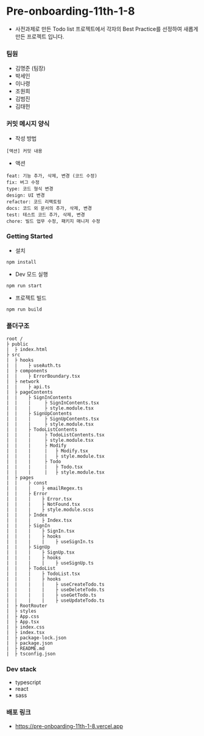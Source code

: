 # Pre-onboarding-11th-1-8

- 사전과제로 만든 Todo list 프로젝트에서 각자의 Best Practice를 선정하여 새롭게 만든 프로젝트 입니다.

### 팀원

- 김명준 (팀장)
- 박세인
- 이나령
- 조원희
- 김범진
- 김태헌

### 커밋 메시지 양식

- 작성 방법

```
[액션] 커밋 내용
```

- 액션

```
feat: 기능 추가, 삭제, 변경 (코드 수정)
fix: 버그 수정
type: 코드 형식 변경
design: UI 변경
refactor: 코드 리팩토링
docs: 코드 외 문서의 추가, 삭제, 변경
test: 테스트 코드 추가, 삭제, 변경
chore: 빌드 업무 수정, 패키지 매니저 수정
```

### Getting Started

- 설치

```
npm install
```

- Dev 모드 실행

```
npm run start
```

- 프로젝트 빌드

```
npm run build
```

### 폴더구조

```
root /
├ public
|  ├ index.html
├ src
|  ├ hooks
|  |    ├ useAuth.ts
|  ├ components
|  |    ├ ErrorBoundary.tsx
|  ├ network
|  |    ├ api.ts
|  ├ pageContents
|  |    ├ SignInContents
|  |    |     ├ SignInContents.tsx
|  |    |     ├ style.module.tsx
|  |    ├ SignUpContents
|  |    |     ├ SignUpContents.tsx
|  |    |     ├ style.module.tsx
|  |    ├ TodoListContents
|  |    |     ├ TodoListContents.tsx
|  |    |     ├ style.module.tsx
|  |    |     ├ Modify
|  |    |     |   ├ Modify.tsx
|  |    |     |   ├ style.module.tsx
|  |    |     ├ Todo
|  |    |     |   ├ Todo.tsx
|  |    |     |   ├ style.module.tsx
|  ├ pages
|  |    ├ const
|  |    |    ├ emailRegex.ts
|  |    ├ Error
|  |    |    ├ Error.tsx
|  |    |    ├ NotFound.tsx
|  |    |    ├ style.module.scss
|  |    ├ Index
|  |    |    ├ Index.tsx
|  |    ├ SignIn
|  |    |    ├ SignIn.tsx
|  |    |    ├ hooks
|  |    |    |    ├ useSignIn.ts
|  |    ├ SignUp
|  |    |    ├ SignUp.tsx
|  |    |    ├ hooks
|  |    |    |    ├ useSignUp.ts
|  |    ├ TodoList
|  |    |    ├ TodoList.tsx
|  |    |    ├ hooks
|  |    |    |    ├ useCreateTodo.ts
|  |    |    |    ├ useDeleteTodo.ts
|  |    |    |    ├ useGetTodo.ts
|  |    |    |    ├ useUpdateTodo.ts
|  ├ RootRouter
|  ├ styles
|  ├ App.css
|  ├ App.tsx
|  ├ index.css
|  ├ index.tsx
|  ├ package-lock.json
|  ├ package.json
|  ├ README.md
|  ├ tsconfig.json
```

### Dev stack

- typescript
- react
- sass

### 배포 링크

- https://pre-onboarding-11th-1-8.vercel.app
